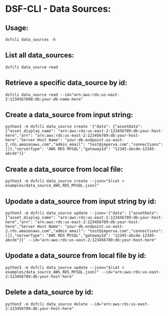 # DSF-CLI - Data Sources:

## Usage:
	dsfcli data_sources -h

## List all data_sources:
	dsfcli data_source read
## Retrieve a specific data_source by id:
	dsfcli data_source read --id="arn:aws:rds:us-east-2:1234567890:db:your-db-name-here"

## Create a data_source from input string:
	python3 -m dsfcli data_source create '{"data": {"assetData": {"asset_display_name": "arn:aws:rds:us-east-2:123456789:db:your-host-here","arn": "arn:aws:rds:us-east-2:123456789:db:your-host-here","Server Host Name": "your-db.endpoint.us-east-2.rds.amazonaws.com","admin_email": "test@imperva.com","connections": []},"serverType": "AWS RDS MYSQL","gatewayId": "12345-abcde-12345-abcde"}}'

## Create a data_source from local file:
    python3 -m dsfcli data_source create --json="$(cat < examples/data_source_AWS_RDS_MYSQL.json)"

## Upodate a data_source from input string by id:
    python3 -m dsfcli data_source update --json='{"data": {"assetData": {"asset_display_name": "arn:aws:rds:us-east-2:123456789:db:your-host-here","arn": "arn:aws:rds:us-east-2:123456789:db:your-host-here","Server Host Name": "your-db.endpoint.us-east-2.rds.amazonaws.com","admin_email": "test@imperva.com","connections": []},"serverType": "AWS RDS MYSQL","gatewayId": "12345-abcde-12345-abcde"}}' --id="arn:aws:rds:us-east-2:123456789:db:your-host-here"

## Upodate a data_source from local file by id:
    python3 -m dsfcli data_source update --json="$(cat < examples/data_source_AWS_RDS_MYSQL.json)" --id="arn:aws:rds:us-east-2:123456789:db:your-host-here"

## Delete a data_source by id:
    python3 -m dsfcli data_source delete --id="arn:aws:rds:us-east-2:123456789:db:your-host-here"
